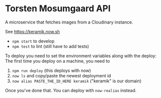 # Torsten Mosumgaard API

A microservice that fetches images from a Cloudinary instance.

See https://keramik.now.sh

- `npm start` to develop
- `npm test` to lint (still have to add tests)

To deploy you need to set the environment variables along with the deploy:
The first time you deploy on a machine, you need to

1. `npm run deploy` (this deploys with now)
2. `now ls` and copy/paste the newest deployment id
3. `now alias PASTE_THE_ID_HERE keramik` ("keramik" is our domain)

Once you've done that. You can deploy with `now-realias` instead.

